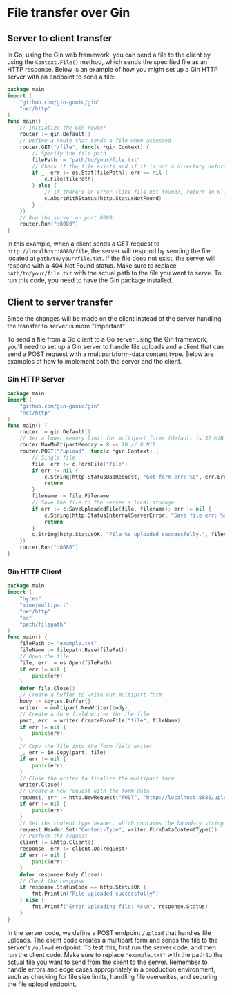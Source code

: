# File transfer over Gin

## Server to client transfer

In Go, using the Gin web framework, you can send a file to the client by using the `Context.File()` method, which sends the specified file as an HTTP response. Below is an example of how you might set up a Gin HTTP server with an endpoint to send a file:

```go
package main
import (
	"github.com/gin-gonic/gin"
	"net/http"
)
func main() {
	// Initialize the Gin router
	router := gin.Default()
	// Define a route that sends a file when accessed
	router.GET("/file", func(c *gin.Context) {
		// Specify the file path
		filePath := "path/to/your/file.txt"
		// Check if the file exists and if it is not a directory before sending
		if _, err := os.Stat(filePath); err == nil {
			c.File(filePath)
		} else {
			// If there's an error (like file not found), return an HTTP 404 status
			c.AbortWithStatus(http.StatusNotFound)
		}
	})
	// Run the server on port 8080
	router.Run(":8080")
}
```

In this example, when a client sends a GET request to `http://localhost:8080/file`, the server will respond by sending the file located at `path/to/your/file.txt`. If the file does not exist, the server will respond with a 404 Not Found status.
Make sure to replace `path/to/your/file.txt` with the actual path to the file you want to serve.
To run this code, you need to have the Gin package installed.

## Client to server transfer

Since the changes will be made on the client instead of the server
handling the transfer to server is more "Important"

To send a file from a Go client to a Go server using the Gin framework, you'll need to set up a Gin server to handle file uploads and a client that can send a POST request with a multipart/form-data content type. Below are examples of how to implement both the server and the client.

### Gin HTTP Server

```go
package main
import (
	"github.com/gin-gonic/gin"
	"net/http"
)
func main() {
	router := gin.Default()
	// Set a lower memory limit for multipart forms (default is 32 MiB)
	router.MaxMultipartMemory = 8 << 20 // 8 MiB
	router.POST("/upload", func(c *gin.Context) {
		// Single file
		file, err := c.FormFile("file")
		if err != nil {
			c.String(http.StatusBadRequest, "Get form err: %s", err.Error())
			return
		}
		filename := file.Filename
		// Save the file to the server's local storage
		if err := c.SaveUploadedFile(file, filename); err != nil {
			c.String(http.StatusInternalServerError, "Save file err: %s", err.Error())
			return
		}
		c.String(http.StatusOK, "File %s uploaded successfully.", filename)
	})
	router.Run(":8080")
}
```

### Gin HTTP Client

```go
package main
import (
	"bytes"
	"mime/multipart"
	"net/http"
	"os"
	"path/filepath"
)
func main() {
	filePath := "example.txt"
	fileName := filepath.Base(filePath)
	// Open the file
	file, err := os.Open(filePath)
	if err != nil {
		panic(err)
	}
	defer file.Close()
	// Create a buffer to write our multipart form
	body := &bytes.Buffer{}
	writer := multipart.NewWriter(body)
	// Create a form field writer for the file
	part, err := writer.CreateFormFile("file", fileName)
	if err != nil {
		panic(err)
	}
	// Copy the file into the form field writer
	_, err = io.Copy(part, file)
	if err != nil {
		panic(err)
	}
	// Close the writer to finalize the multipart form
	writer.Close()
	// Create a new request with the form data
	request, err := http.NewRequest("POST", "http://localhost:8080/upload", body)
	if err != nil {
		panic(err)
	}
	// Set the content type header, which contains the boundary string for the form
	request.Header.Set("Content-Type", writer.FormDataContentType())
	// Perform the request
	client := &http.Client{}
	response, err := client.Do(request)
	if err != nil {
		panic(err)
	}
	defer response.Body.Close()
	// Check the response
	if response.StatusCode == http.StatusOK {
		fmt.Println("File uploaded successfully")
	} else {
		fmt.Printf("Error uploading file: %s\n", response.Status)
	}
}
```

In the server code, we define a POST endpoint `/upload` that handles file uploads. The client code creates a multipart form and sends the file to the server's `/upload` endpoint.
To test this, first run the server code, and then run the client code. Make sure to replace `"example.txt"` with the path to the actual file you want to send from the client to the server.
Remember to handle errors and edge cases appropriately in a production environment, such as checking for file size limits, handling file overwrites, and securing the file upload endpoint.
